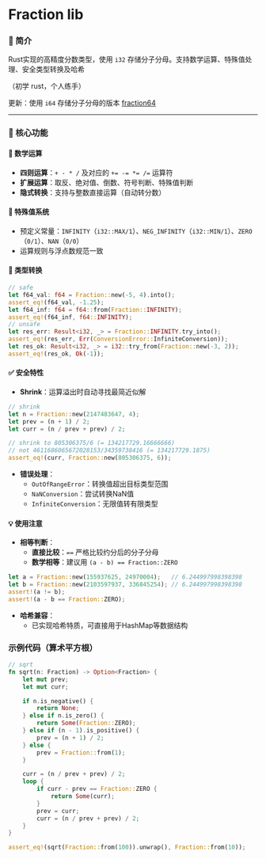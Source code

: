 # Fraction lib

### 📖 简介  
Rust实现的高精度分数类型，使用 `i32` 存储分子分母。支持数学运算、特殊值处理、安全类型转换及哈希

（初学 rust，个人练手）

更新：使用 `i64` 存储分子分母的版本 [fraction64](https://github.com/Rs-tr-ric/fraction64)

---

### 🎯 核心功能

#### 🔢 数学运算
- **四则运算**：`+ - * /` 及对应的 `+= -= *= /=` 运算符
- **扩展运算**：取反、绝对值、倒数、符号判断、特殊值判断
- **隐式转换**：支持与整数直接运算（自动转分数）

#### 🚩 特殊值系统
- 预定义常量：`INFINITY`（`i32::MAX/1`）、`NEG_INFINITY`（`i32::MIN/1`）、`ZERO`（`0/1`）、`NAN`（`0/0`）
- 运算规则与浮点数规范一致

#### 🔄 类型转换
```rust
// safe
let f64_val: f64 = Fraction::new(-5, 4).into();
assert_eq!(f64_val, -1.25);
let f64_inf: f64 = f64::from(Fraction::INFINITY);
assert_eq!(f64_inf, f64::INFINITY);
// unsafe
let res_err: Result<i32, _> = Fraction::INFINITY.try_into();
assert_eq!(res_err, Err(ConversionError::InfiniteConversion));
let res_ok: Result<i32, _> = i32::try_from(Fraction::new(-3, 2));
assert_eq!(res_ok, Ok(-1));
```

#### ✅ 安全特性
- **Shrink**​​：运算溢出时自动寻找最简近似解
```rust
// shrink
let n = Fraction::new(2147483647, 4);
let prev = (n + 1) / 2;
let curr = (n / prev + prev) / 2;

// shrink to 805306375/6 (= 134217729.16666666)
// not 4611686065672028153/34359738416 (= 134217729.1875)
assert_eq!(curr, Fraction::new(805306375, 6));
```
- **​​错误处理​​**：
  - `OutOfRangeError`：转换值超出目标类型范围
  - `NaNConversion`：尝试转换NaN值
  - `InfiniteConversion`：无限值转有限类型

#### 💡 使用注意
- **​​相等判断​​**：
  - **直接比较**：`==` 严格比较约分后的分子分母
  - **数学相等**：建议用 `(a - b) == Fraction::ZERO`
```rust
let a = Fraction::new(155937625, 24970004);   // 6.244997998398398
let b = Fraction::new(2103597937, 336845254); // 6.244997998398398
assert!(a != b);
assert!(a - b == Fraction::ZERO);
```
- **​​哈希兼容​​**：
  - 已实现哈希特质，可直接用于HashMap等数据结构

### 示例代码（算术平方根）
```rust
// sqrt
fn sqrt(n: Fraction) -> Option<Fraction> {
    let mut prev;
    let mut curr;

    if n.is_negative() {
        return None;
    } else if n.is_zero() {
        return Some(Fraction::ZERO);
    } else if (n - 1).is_positive() {
        prev = (n + 1) / 2;
    } else {
        prev = Fraction::from(1);
    }

    curr = (n / prev + prev) / 2;
    loop {
        if curr - prev == Fraction::ZERO {
            return Some(curr);
        }
        prev = curr;
        curr = (n / prev + prev) / 2;
    }
}

assert_eq!(sqrt(Fraction::from(100)).unwrap(), Fraction::from(10));
```
